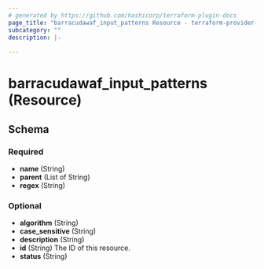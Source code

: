 ```yaml
---
# generated by https://github.com/hashicorp/terraform-plugin-docs
page_title: "barracudawaf_input_patterns Resource - terraform-provider-barracudawaf"
subcategory: ""
description: |-
  
---
```


# barracudawaf_input_patterns (Resource)





<!-- schema generated by tfplugindocs -->
## Schema

### Required

- **name** (String)
- **parent** (List of String)
- **regex** (String)

### Optional

- **algorithm** (String)
- **case_sensitive** (String)
- **description** (String)
- **id** (String) The ID of this resource.
- **status** (String)


